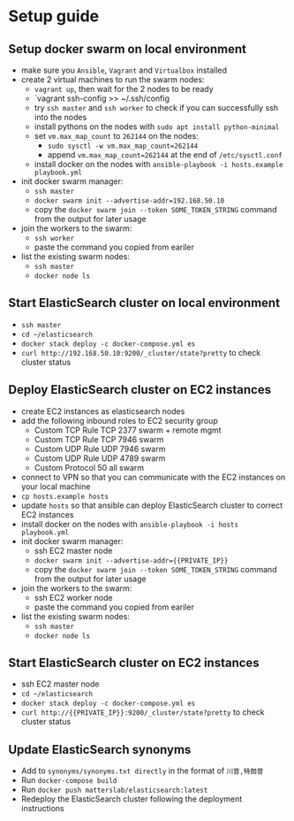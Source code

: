 # Setup guide

## Setup docker swarm on local environment

* make sure you `Ansible`, `Vagrant` and `Virtualbox` installed
* create 2 virtual machines to run the swarm nodes:
  * `vagrant up`, then wait for the 2 nodes to be ready
  * `vagrant ssh-config >> ~/.ssh/config
  * try `ssh master` and `ssh worker` to check if you can successfully ssh into the nodes
  * install pythons on the nodes with `sudo apt install python-minimal`
  * set `vm.max_map_count` to `262144` on the nodes:
    * `sudo sysctl -w vm.max_map_count=262144`
    * append `vm.max_map_count=262144` at the end of `/etc/sysctl.conf`
  * install docker on the nodes with `ansible-playbook -i hosts.example playbook.yml` 
* init docker swarm manager:
  * `ssh master`
  * `docker swarm init --advertise-addr=192.168.50.10`
  * copy the `docker swarm join --token SOME_TOKEN_STRING` command from the output for later usage
* join the workers to the swarm:
  * `ssh worker`
  * paste the command you copied from eariler
* list the existing swarm nodes:
  * `ssh master`
  * `docker node ls` 

## Start ElasticSearch cluster on local environment

* `ssh master`
* `cd ~/elasticsearch`
* `docker stack deploy -c docker-compose.yml es`
* `curl http://192.168.50.10:9200/_cluster/state?pretty` to check cluster status

## Deploy ElasticSearch cluster on EC2 instances

* create EC2 instances as elasticsearch nodes
* add the following inbound roles to EC2 security group
  * Custom TCP Rule	TCP	 2377  swarm + remote mgmt
  * Custom TCP Rule	TCP	 7946	 swarm
  * Custom UDP Rule	UDP	 7946	 swarm
  * Custom UDP Rule	UDP	 4789	 swarm
  * Custom Protocol	50	 all	 swarm
* connect to VPN so that you can communicate with the EC2 instances on your local machine
* `cp hosts.example hosts`
* update `hosts` so that ansible can deploy ElasticSearch cluster to correct EC2 instances
* install docker on the nodes with `ansible-playbook -i hosts playbook.yml` 
* init docker swarm manager:
  * ssh EC2 master node
  * `docker swarm init --advertise-addr={{PRIVATE_IP}}`
  * copy the `docker swarm join --token SOME_TOKEN_STRING` command from the output for later usage
* join the workers to the swarm:
  * ssh EC2 worker node
  * paste the command you copied from eariler
* list the existing swarm nodes:
  * `ssh master`
  * `docker node ls` 

## Start ElasticSearch cluster on EC2 instances

* ssh EC2 master node
* `cd ~/elasticsearch`
* `docker stack deploy -c docker-compose.yml es`
* `curl http://{{PRIVATE_IP}}:9200/_cluster/state?pretty` to check cluster status

## Update ElasticSearch synonyms

* Add to `synonyms/synonyms.txt directly` in the format of `川普,特朗普`
* Run `docker-compose build`
* Run `docker push matterslab/elasticsearch:latest`
* Redeploy the ElasticSearch cluster following the deployment instructions


